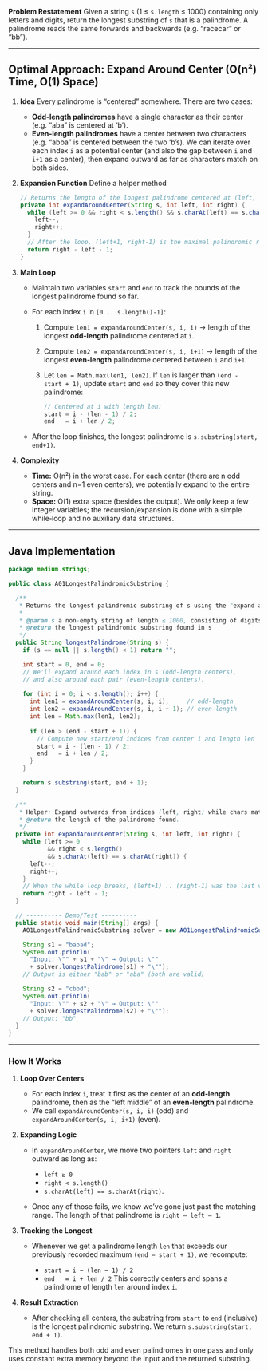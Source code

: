 **Problem Restatement**
Given a string `s` (1 ≤ `s.length` ≤ 1000) containing only letters and digits, return the longest substring of `s` that is a palindrome. A palindrome reads the same forwards and backwards (e.g. “racecar” or “bb”).

---

## Optimal Approach: Expand Around Center (O(n²) Time, O(1) Space)

1. **Idea**
   Every palindrome is “centered” somewhere. There are two cases:

   * **Odd‐length palindromes** have a single character as their center (e.g. “aba” is centered at ‘b’).
   * **Even‐length palindromes** have a center between two characters (e.g. “abba” is centered between the two ‘b’s).
     We can iterate over each index `i` as a potential center (and also the gap between `i` and `i+1` as a center), then expand outward as far as characters match on both sides.

2. **Expansion Function**
   Define a helper method

   ```java
   // Returns the length of the longest palindrome centered at (left, right).
   private int expandAroundCenter(String s, int left, int right) {
     while (left >= 0 && right < s.length() && s.charAt(left) == s.charAt(right)) {
       left--;
       right++;
     }
     // After the loop, (left+1, right-1) is the maximal palindromic range.
     return right - left - 1; 
   }
   ```

3. **Main Loop**

   * Maintain two variables `start` and `end` to track the bounds of the longest palindrome found so far.
   * For each index `i` in `[0 .. s.length()-1]`:

     1. Compute `len1 = expandAroundCenter(s, i, i)` → length of the longest **odd‐length** palindrome centered at `i`.
     2. Compute `len2 = expandAroundCenter(s, i, i+1)` → length of the longest **even‐length** palindrome centered between `i` and `i+1`.
     3. Let `len = Math.max(len1, len2)`. If `len` is larger than `(end - start + 1)`, update `start` and `end` so they cover this new palindrome:

        ```java
        // Centered at i with length len:
        start = i - (len - 1) / 2;
        end   = i + len / 2;
        ```
   * After the loop finishes, the longest palindrome is `s.substring(start, end+1)`.

4. **Complexity**

   * **Time:** O(n²) in the worst case. For each center (there are n odd centers and n−1 even centers), we potentially expand to the entire string.
   * **Space:** O(1) extra space (besides the output). We only keep a few integer variables; the recursion/expansion is done with a simple while‐loop and no auxiliary data structures.

---

## Java Implementation

```java
package medium.strings;

public class A01LongestPalindromicSubstring {

  /**
   * Returns the longest palindromic substring of s using the "expand around center" method.
   *
   * @param s a non-empty string of length ≤ 1000, consisting of digits and English letters
   * @return the longest palindromic substring found in s
   */
  public String longestPalindrome(String s) {
    if (s == null || s.length() < 1) return "";

    int start = 0, end = 0; 
    // We'll expand around each index in s (odd‐length centers), 
    // and also around each pair (even‐length centers).
    
    for (int i = 0; i < s.length(); i++) {
      int len1 = expandAroundCenter(s, i, i);     // odd‐length
      int len2 = expandAroundCenter(s, i, i + 1); // even‐length
      int len = Math.max(len1, len2);
      
      if (len > (end - start + 1)) {
        // Compute new start/end indices from center i and length len
        start = i - (len - 1) / 2;
        end   = i + len / 2;
      }
    }

    return s.substring(start, end + 1);
  }

  /**
   * Helper: Expand outwards from indices (left, right) while chars match.
   * @return the length of the palindrome found.
   */
  private int expandAroundCenter(String s, int left, int right) {
    while (left >= 0 
           && right < s.length() 
           && s.charAt(left) == s.charAt(right)) {
      left--;
      right++;
    }
    // When the while loop breaks, (left+1) .. (right-1) was the last valid palindrome
    return right - left - 1;
  }

  // ---------- Demo/Test ----------
  public static void main(String[] args) {
    A01LongestPalindromicSubstring solver = new A01LongestPalindromicSubstring();

    String s1 = "babad";
    System.out.println(
      "Input: \"" + s1 + "\" → Output: \"" 
      + solver.longestPalindrome(s1) + "\"");
    // Output is either "bab" or "aba" (both are valid)

    String s2 = "cbbd";
    System.out.println(
      "Input: \"" + s2 + "\" → Output: \"" 
      + solver.longestPalindrome(s2) + "\"");
    // Output: "bb"
  }
}
```

---

### How It Works

1. **Loop Over Centers**

   * For each index `i`, treat it first as the center of an **odd‐length** palindrome, then as the “left middle” of an **even‐length** palindrome.
   * We call `expandAroundCenter(s, i, i)` (odd) and `expandAroundCenter(s, i, i+1)` (even).

2. **Expanding Logic**

   * In `expandAroundCenter`, we move two pointers `left` and `right` outward as long as:

     * `left ≥ 0`
     * `right < s.length()`
     * `s.charAt(left) == s.charAt(right)`.
   * Once any of those fails, we know we’ve gone just past the matching range. The length of that palindrome is `right – left – 1`.

3. **Tracking the Longest**

   * Whenever we get a palindrome length `len` that exceeds our previously recorded maximum `(end − start + 1)`, we recompute:

     * `start = i − (len − 1) / 2`
     * `end   = i + len / 2`
       This correctly centers and spans a palindrome of length `len` around index `i`.

4. **Result Extraction**

   * After checking all centers, the substring from `start` to `end` (inclusive) is the longest palindromic substring. We return `s.substring(start, end + 1)`.

This method handles both odd and even palindromes in one pass and only uses constant extra memory beyond the input and the returned substring.

